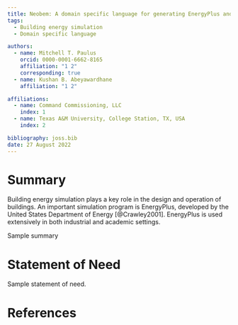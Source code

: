 ```yaml
---
title: Neobem: A domain specific language for generating EnergyPlus and DOE-2 input files
tags:
  - Building energy simulation
  - Domain specific language

authors:
  - name: Mitchell T. Paulus
    orcid: 0000-0001-6662-8165
    affiliation: "1 2"
    corresponding: true
  - name: Kushan B. Abeyawardhane
    affiliation: "1 2"

affiliations:
  - name: Command Commissioning, LLC
    index: 1
  - name: Texas A&M University, College Station, TX, USA
    index: 2

bibliography: joss.bib
date: 27 August 2022
---
```


# Summary

Building energy simulation plays a key role in the design and operation of buildings.
An important simulation program is EnergyPlus,
developed by the United States Department of Energy [@Crawley2001].
EnergyPlus is used extensively in both industrial and academic settings.

Sample summary

# Statement of Need

Sample statement of need.

# References
